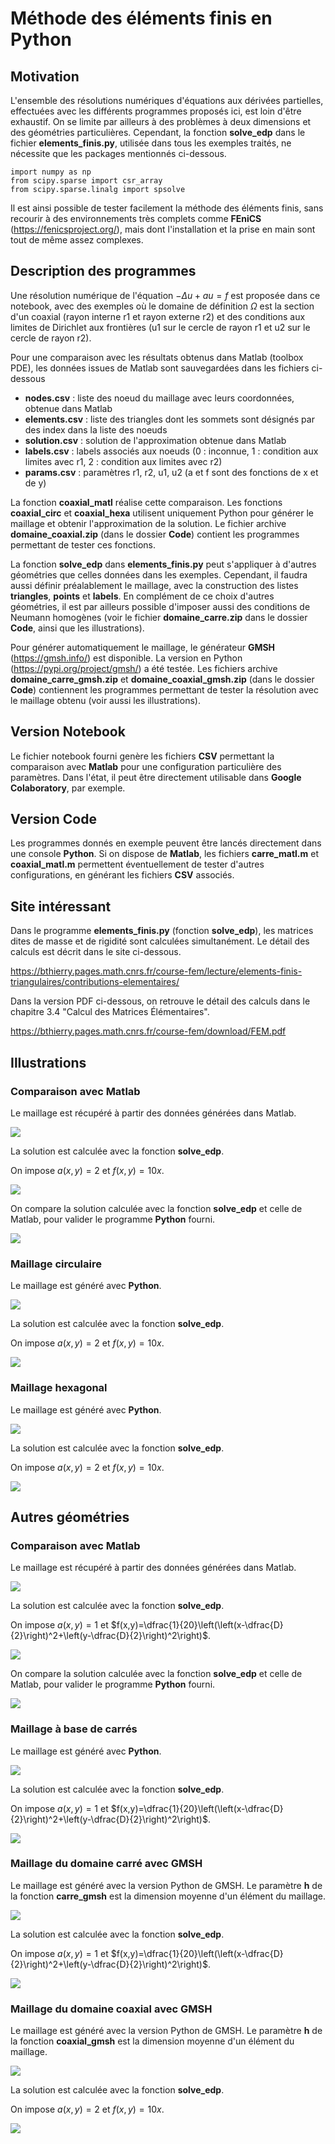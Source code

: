# Méthode des éléments finis en Python

## Motivation
L'ensemble des résolutions numériques d'équations aux dérivées partielles, effectuées avec les différents programmes proposés ici, est loin d'être exhaustif. On se limite par ailleurs à des problèmes à deux dimensions et des géométries particulières.
Cependant, la fonction **solve_edp** dans le fichier **elements_finis.py**, utilisée dans tous les exemples traités, ne nécessite que les packages mentionnés ci-dessous.
```
import numpy as np
from scipy.sparse import csr_array
from scipy.sparse.linalg import spsolve
```
Il est ainsi possible de tester facilement la méthode des éléments finis, sans recourir à des environnements très complets comme **FEniCS** (https://fenicsproject.org/), mais dont l'installation et la prise en main sont tout de même assez complexes.

## Description des programmes

Une résolution numérique de l'équation $-\Delta u+au=f$ est proposée dans ce notebook, avec des exemples où le domaine de définition $\Omega$ est la section d'un coaxial (rayon interne r1 et rayon externe r2) et des conditions aux limites de Dirichlet aux frontières (u1 sur le cercle de rayon r1 et u2 sur le cercle de rayon r2).

Pour une comparaison avec les résultats obtenus dans Matlab (toolbox PDE), les données issues de Matlab sont sauvegardées dans les fichiers ci-dessous


*   **nodes.csv** : liste des noeud du maillage avec leurs coordonnées, obtenue dans Matlab
*   **elements.csv** : liste des triangles dont les sommets sont désignés par des index dans la liste des noeuds
*   **solution.csv** : solution de l'approximation obtenue dans Matlab
*   **labels.csv** : labels associés aux noeuds (0 : inconnue, 1 : condition aux limites avec r1, 2 : condition aux limites avec r2)
*   **params.csv** : paramètres r1, r2, u1, u2 (a et f sont des fonctions de x et de y)

La fonction **coaxial_matl** réalise cette comparaison. Les fonctions **coaxial_circ** et **coaxial_hexa** utilisent uniquement Python pour générer le maillage et obtenir l'approximation de la solution. Le fichier archive **domaine_coaxial.zip** (dans le dossier **Code**) contient les programmes permettant de tester ces fonctions.
 
La fonction **solve_edp** dans **elements_finis.py** peut s'appliquer à d'autres géométries que celles données dans les exemples. Cependant, il faudra aussi définir préalablement le maillage, avec la construction des listes **triangles**, **points** et **labels**. En complément de ce choix d'autres géométries, il est par ailleurs possible d'imposer aussi des conditions de Neumann homogènes (voir le fichier **domaine_carre.zip** dans le dossier **Code**, ainsi que les illustrations).

Pour générer automatiquement le maillage, le générateur **GMSH** (https://gmsh.info/) est disponible. La version en Python (https://pypi.org/project/gmsh/) a été testée. Les fichiers archive **domaine_carre_gmsh.zip** et **domaine_coaxial_gmsh.zip** (dans le dossier **Code**) contiennent les programmes permettant de tester la résolution avec le maillage obtenu (voir aussi les illustrations).

## Version Notebook

Le fichier notebook fourni genère les fichiers **CSV** permettant la comparaison avec **Matlab** pour une configuration particulière des paramètres. Dans l'état, il peut être directement utilisable dans **Google Colaboratory**, par exemple.

## Version Code

Les programmes donnés en exemple peuvent être lancés directement dans une console **Python**. Si on dispose de **Matlab**, les fichiers **carre_matl.m** et **coaxial_matl.m** permettent éventuellement de tester d'autres configurations, en générant les fichiers **CSV** associés.

## Site intéressant
Dans le programme **elements_finis.py** (fonction **solve_edp**), les matrices dites de masse et de rigidité sont calculées simultanément. Le détail des calculs est décrit dans le site ci-dessous.

https://bthierry.pages.math.cnrs.fr/course-fem/lecture/elements-finis-triangulaires/contributions-elementaires/

Dans la version PDF ci-dessous, on retrouve le détail des calculs dans le chapitre 3.4 "Calcul des Matrices Élémentaires".

https://bthierry.pages.math.cnrs.fr/course-fem/download/FEM.pdf

## Illustrations
### Comparaison avec Matlab

Le maillage est récupéré à partir des données générées dans Matlab.

![](Images/coaxial_matl_maillage.png)

La solution est calculée avec la fonction **solve_edp**.

On impose $a(x,y)=2$ et $f(x,y)=10x$.

![](Images/coaxial_matl_sol.png)

On compare la solution calculée avec la fonction **solve_edp** et celle de Matlab, pour valider le programme **Python** fourni.

![](Images/coaxial_matl_err.png)

### Maillage circulaire

Le maillage est généré avec **Python**.

![](Images/coaxial_circ_maillage.png)

La solution est calculée avec la fonction **solve_edp**.

On impose $a(x,y)=2$ et $f(x,y)=10x$.

![](Images/coaxial_circ_sol.png)

### Maillage hexagonal

Le maillage est généré avec **Python**.

![](Images/coaxial_hexa_maillage.png)

La solution est calculée avec la fonction **solve_edp**.

On impose $a(x,y)=2$ et $f(x,y)=10x$.

![](Images/coaxial_hexa_sol.png)

## Autres géométries

### Comparaison avec Matlab

Le maillage est récupéré à partir des données générées dans Matlab.

![](Images/carre_matl_maillage.png)

La solution est calculée avec la fonction **solve_edp**.

On impose $a(x,y)=1$ et $f(x,y)=\dfrac{1}{20}\left(\left(x-\dfrac{D}{2}\right)^2+\left(y-\dfrac{D}{2}\right)^2\right)$.

![](Images/carre_matl_sol.png)

On compare la solution calculée avec la fonction **solve_edp** et celle de Matlab, pour valider le programme **Python** fourni.

![](Images/carre_matl_err.png)

### Maillage à base de carrés

Le maillage est généré avec **Python**.

![](Images/carre_pyth_maillage.png)

La solution est calculée avec la fonction **solve_edp**.

On impose $a(x,y)=1$ et $f(x,y)=\dfrac{1}{20}\left(\left(x-\dfrac{D}{2}\right)^2+\left(y-\dfrac{D}{2}\right)^2\right)$.

![](Images/carre_pyth_sol.png)

### Maillage du domaine carré avec GMSH

Le maillage est généré avec la version Python de GMSH. Le paramètre **h** de la fonction **carre_gmsh** est la dimension moyenne d'un élément du maillage.

![](Images/carre_gmsh_maillage.png)

La solution est calculée avec la fonction **solve_edp**.

On impose $a(x,y)=1$ et $f(x,y)=\dfrac{1}{20}\left(\left(x-\dfrac{D}{2}\right)^2+\left(y-\dfrac{D}{2}\right)^2\right)$.

![](Images/carre_gmsh_sol.png)

### Maillage du domaine coaxial avec GMSH

Le maillage est généré avec la version Python de GMSH. Le paramètre **h** de la fonction **coaxial_gmsh** est la dimension moyenne d'un élément du maillage.

![](Images/coaxial_gmsh_maillage.png)

La solution est calculée avec la fonction **solve_edp**.

On impose $a(x,y)=2$ et $f(x,y)=10x$.

![](Images/coaxial_gmsh_sol.png)
